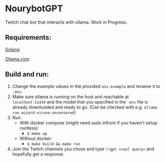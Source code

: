# NourybotGPT

Twitch chat bot that interacts with ollama. Work in Progress.

## Requirements:
[Golang](https://go.dev/)

[Ollama.com](https://ollama.com)

## Build and run:
1. Change the example values in the provided `env.example` and rename it to `.env`.
2. Make sure ollama is running on the host and reachable at `localhost:11434` and the model that you specified in the `.env` file is already downloaded and ready to go. (Can be checked with e.g. `ollama run wizard-vicuna-uncensored`)
3. Run:
    - With docker compose (might need sudo infront if you haven't setup rootless):
        - `$ make up`
    - Without docker:
        - `$ make build && make run`
4. Join the Twitch channels you chose and type `()gpt <cool query>` and hopefully get a response.
